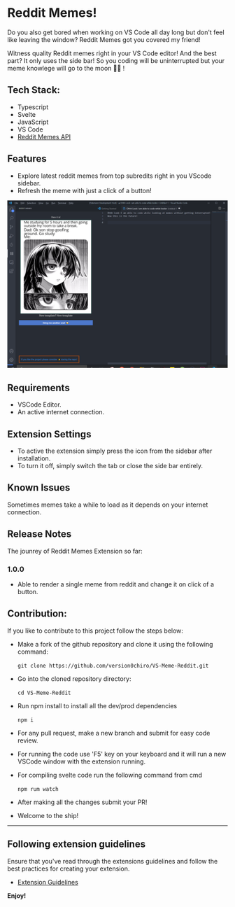 # Reddit Memes!

Do you also get bored when working on VS Code all day long but don't feel like leaving the window? Reddit Memes got you covered my friend!

Witness quality Reddit memes right in your VS Code editor! And the best part? It only uses the side bar! So you coding will be uninterrupted but your meme knowlege will go to the moon 🚀🚀 !

## Tech Stack:

- Typescript
- Svelte
- JavaScript
- VS Code
- [Reddit Memes API](https://github.com/D3vd/Meme_Api) 

## Features

- Explore latest reddit memes from top subredits right in you VScode sidebar.
- Refresh the meme with just a click of a button!


![feature sidebar](github_media/feature_preview.png)


## Requirements

- VSCode Editor.
- An active internet connection.

## Extension Settings

- To active the extension simply press the icon from the sidebar after installation.
- To turn it off, simply switch the tab or close the side bar entirely.

## Known Issues

Sometimes memes take a while to load as it depends on your internet connection.

## Release Notes

The jounrey of Reddit Memes Extension so far:

### 1.0.0

- Able to render a single meme from reddit and change it on click of a button.


## Contribution:

 If you like to contribute to this project follow the steps below: 
 - Make a fork of the github repository and clone it using the following command:

    `git clone https://github.com/version0chiro/VS-Meme-Reddit.git
    `
- Go into the cloned repository directory:

    `cd VS-Meme-Reddit
    `
- Run npm install to install all the dev/prod dependencies 

    `npm i
    `

- For any pull request, make a new branch and submit for easy code review.

- For running the code use 'F5' key on your keyboard and it will run a new VSCode window with the extension running.

- For compiling svelte code run the following command from cmd

    `npm rum watch
    `

- After making all the changes submit your PR!

- Welcome to the ship!
-----------------------------------------------------------------------------------------------------------
## Following extension guidelines

Ensure that you've read through the extensions guidelines and follow the best practices for creating your extension.

* [Extension Guidelines](https://code.visualstudio.com/api/references/extension-guidelines)


**Enjoy!**
